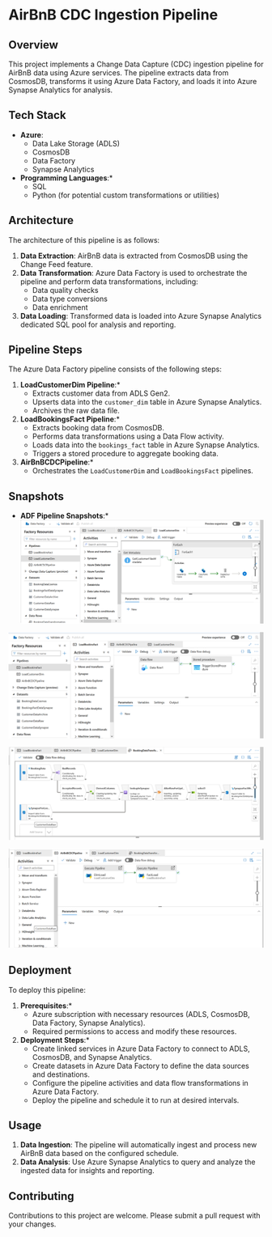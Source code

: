 # AirBnB CDC Ingestion Pipeline

## Overview

This project implements a Change Data Capture (CDC) ingestion pipeline for AirBnB data using Azure services. The pipeline extracts data from CosmosDB, transforms it using Azure Data Factory, and loads it into Azure Synapse Analytics for analysis.

## Tech Stack

* **Azure**:
    * Data Lake Storage (ADLS)
    * CosmosDB
    * Data Factory
    * Synapse Analytics
* **Programming Languages**:*
    * SQL
    * Python (for potential custom transformations or utilities)

## Architecture

The architecture of this pipeline is as follows:

1.  **Data Extraction**: AirBnB data is extracted from CosmosDB using the Change Feed feature.
2.  **Data Transformation**: Azure Data Factory is used to orchestrate the pipeline and perform data transformations, including:
    * Data quality checks
    * Data type conversions
    * Data enrichment
3.  **Data Loading**: Transformed data is loaded into Azure Synapse Analytics dedicated SQL pool for analysis and reporting.

## Pipeline Steps

The Azure Data Factory pipeline consists of the following steps:

1.  **LoadCustomerDim Pipeline**:*
    * Extracts customer data from ADLS Gen2.
    * Upserts data into the `customer_dim` table in Azure Synapse Analytics.
    * Archives the raw data file.
2.  **LoadBookingsFact Pipeline**:*
    * Extracts booking data from CosmosDB.
    * Performs data transformations using a Data Flow activity.
    * Loads data into the `bookings_fact` table in Azure Synapse Analytics.
    * Triggers a stored procedure to aggregate booking data.
3.  **AirBnBCDCPipeline**:*
    * Orchestrates the `LoadCustomerDim` and `LoadBookingsFact` pipelines.

## Snapshots

* **ADF Pipeline Snapshots**:*
![Alt text](snaps/AIRBNB-1.PNG)

![Alt text](snaps/AIRBNB-2.PNG)

![Alt text](snaps/AIRBNB-3.PNG)

![Alt text](snaps/AIRBNB-4.PNG)

## Deployment

To deploy this pipeline:

1.  **Prerequisites**:*
    * Azure subscription with necessary resources (ADLS, CosmosDB, Data Factory, Synapse Analytics).
    * Required permissions to access and modify these resources.
2.  **Deployment Steps**:*
    * Create linked services in Azure Data Factory to connect to ADLS, CosmosDB, and Synapse Analytics.
    * Create datasets in Azure Data Factory to define the data sources and destinations.
    * Configure the pipeline activities and data flow transformations in Azure Data Factory.
    * Deploy the pipeline and schedule it to run at desired intervals.

## Usage

1.  **Data Ingestion**: The pipeline will automatically ingest and process new AirBnB data based on the configured schedule.
2.  **Data Analysis**: Use Azure Synapse Analytics to query and analyze the ingested data for insights and reporting.



## Contributing

Contributions to this project are welcome. Please submit a pull request with your changes.

